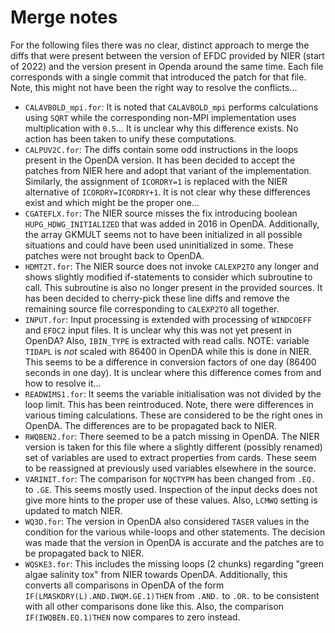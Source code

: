 # Merge notes

For the following files there was no clear, distinct approach to merge
the diffs that were present between the version of EFDC provided by NIER
(start of 2022) and the version present in Openda around the same time.
Each file corresponds with a single commit that introduced the patch for
that file. Note, this might not have been the right way to resolve the
conflicts...

* `CALAVBOLD_mpi.for`: It is noted that `CALAVBOLD_mpi` performs
  calculations using `SQRT` while the corresponding non-MPI
  implementation uses multiplication with `0.5`... It is unclear why
  this difference exists. No action has been taken to unify these
  computations.
* `CALPUV2C.for`: The diffs contain some odd instructions in the loops
  present in the OpenDA version. It has been decided to accept the
  patches from NIER here and adopt that variant of the implementation.
  Similarly, the assignment of `ICORDRY=1` is replaced with the NIER
  alternative of `ICORDRY=ICORDRY+1`. It is not clear why these
  differences exist and which might be the proper one...
* `CGATEFLX.for`: The NIER source misses the fix introducing boolean
  `HUPG_HDWG_INITIALIZED` that was added in 2016 in OpenDA.
  Additionally, the array GKMULT seems not to have been initialized in
  all possible situations and could have been used uninitialized in
  some. These patches were not brought back to OpenDA.
* `HDMT2T.for`: The NIER source does not invoke `CALEXP2TO` any longer
  and shows slightly modified if-statements to consider which subroutine
  to call. This subroutine is also no longer present in the provided
  sources. It has been decided to cherry-pick these line diffs and
  remove the remaining source file corresponding to `CALEXP2TO` all
  together.
* `INPUT.for`: Input processing is extended with processing of
  `WINDCOEFF` and `EFDC2` input files. It is unclear why this was not
  yet present in OpenDA? Also, `IBIN_TYPE` is extracted with read calls.
  NOTE: variable `TIDAPL` is *not* scaled with 86400 in OpenDA while
  this is done in NIER. This seems to be a difference in conversion
  factors of one day (86400 seconds in one day). It is unclear where
  this difference comes from and how to resolve it...
* `READWIMS1.for`: It seems the variable initialisation was not divided
  by the loop limit. This has been reintroduced. Note, there were
  differences in various timing calculations. These are considered to be
  the right ones in OpenDA. The differences are to be propagated back to
  NIER.
* `RWQBEN2.for`: There seemed to be a patch missing in OpenDA. The NIER
  version is taken for this file where a slightly different (possibly
  renamed) set of variables are used to extract properties from cards.
  These seem to be reassigned at previously used variables elsewhere in
  the source.
* `VARINIT.for`: The comparison for `NQCTYPM` has been changed from
  `.EQ.` to `.GE`. This seems mostly used. Inspection of the input decks
  does not give more hints to the proper use of these values. Also,
  `LCMWQ` setting is updated to match NIER.
* `WQ3D.for`: The version in OpenDA also considered `TASER` values in
  the condition for the various while-loops and other statements. The
  decision was made that the version in OpenDA is accurate and the
  patches are to be propagated back to NIER.
* `WQSKE3.for`: This includes the missing loops (2 chunks) regarding
  "green algae salinity tox" from NIER towards OpenDA. Additionally,
  this converts all comparisons in OpenDA of the form
  `IF(LMASKDRY(L).AND.IWQM.GE.1)THEN` from `.AND.` to `.OR.` to be
  consistent with all other comparisons done like this. Also, the
  comparison `IF(IWQBEN.EQ.1)THEN` now compares to zero instead.
